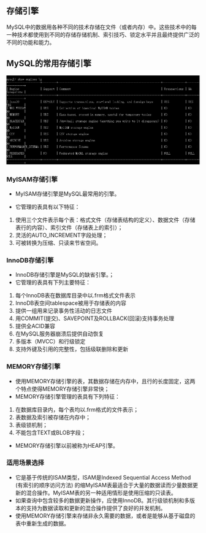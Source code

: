 ## 存储引擎

MySQL中的数据用各种不同的技术存储在文件（或者内存）中。这些技术中的每一种技术都使用到不同的存储存储机制、索引技巧、锁定水平并且最终提供广泛的不同的功能和能力。

## MySQL的常用存储引擎

![title](https://raw.githubusercontent.com/XQLong/Image-Hosting/master/gitnote/2019/08/30/1567137511408-1567137511681.png)

### MyISAM存储引擎 

-  MyISAM存储引擎是MySQL最常用的引擎。

- 它管理的表具有以下特征：
1. 使用三个文件表示每个表：格式文件（存储表结构的定义）、数据文件（存储表行的内容）、索引文件（存储表上的索引）；
2. 灵活的AUTO_INCREMENT字段处理；
3. 可被转换为压缩、只读来节省空间。

### InnoDB存储引擎

- InnoDB存储引擎是MySQL的缺省引擎。；
- 它管理的表具有下列主要特征：
1. 每个InnoDB表在数据库目录中以.frm格式文件表示
2. InnoDB表空间tablespace被用于存储表的内容
3. 提供一组用来记录事务性活动的日志文件
4. 用COMMIT(提交)、SAVEPOINT及ROLLBACK(回滚)支持事务处理
5. 提供全ACID兼容
6. 在MySQL服务器崩溃后提供自动恢复
7. 多版本（MVCC）和行级锁定
8. 支持外键及引用的完整性，包括级联删除和更新 

### MEMORY存储引擎 

- 使用MEMORY存储引擎的表，其数据存储在内存中，且行的长度固定，这两个特点使得MEMORY存储引擎非常快；
- MEMORY存储引擎管理的表具有下列特征：
1. 在数据库目录内，每个表均以.frm格式的文件表示；
2. 表数据及索引被存储在内存中；
3. 表级锁机制；
4. 不能包含TEXT或BLOB字段；
- MEMORY存储引擎以前被称为HEAP引擎。 

### 适用场景选择

- 它是基于传统的ISAM类型，ISAM是Indexed Sequential Access Method (有索引的顺序访问方法) 的缩MyISAM表最适合于大量的数据读而少量数据更新的混合操作。MyISAM表的另一种适用情形是使用压缩的只读表。
- 如果查询中包含较多的数据更新操作，应使用InnoDB。其行级锁机制和多版本的支持为数据读取和更新的混合操作提供了良好的并发机制。
- 使用MEMORY存储引擎来存储非永久需要的数据，或者是能够从基于磁盘的表中重新生成的数据。




